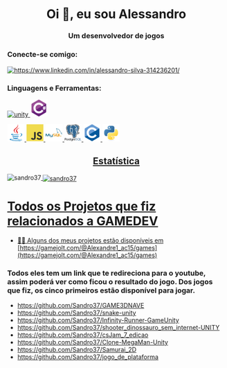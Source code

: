 <h1 align="center">Oi 👋, eu sou Alessandro</h1>
<h3 align="center">Um desenvolvedor de jogos</h3>

<h3 align="left">Conecte-se comigo:</h3>
<p align="left">
<a href="https://linkedin.com/in/https://www.linkedin.com/in/alessandro-silva-314236201/" target="blank"><img align="center" src="https://raw.githubusercontent.com/rahuldkjain/github-profile-readme-generator/master/src/images/icons/Social/linked-in-alt.svg" alt="https://www.linkedin.com/in/alessandro-silva-314236201/" height="30" width="40" /></a>
</p>

<h3 align="left">Linguagens e Ferramentas:</h3>
  </a> <a href="https://unity.com/" target="_blank"> <img src="https://www.vectorlogo.zone/logos/unity3d/unity3d-icon.svg" alt="unity" width="40" height="40"/> <a href="https://www.w3schools.com/cs/" target="_blank"> <img src="https://raw.githubusercontent.com/devicons/devicon/master/icons/csharp/csharp-original.svg" alt="csharp" width="40" height="40"/> </a> </p>
  </a>  </a> <a href="https://www.java.com" target="_blank"> <img src="https://raw.githubusercontent.com/devicons/devicon/master/icons/java/java-original.svg" alt="java" width="40" height="40"/> </a> <a href="https://developer.mozilla.org/en-US/docs/Web/JavaScript" target="_blank"> <img src="https://raw.githubusercontent.com/devicons/devicon/master/icons/javascript/javascript-original.svg" alt="javascript" width="40" height="40"/> </a> <a href="https://www.mysql.com/" target="_blank"> <img src="https://raw.githubusercontent.com/devicons/devicon/master/icons/mysql/mysql-original-wordmark.svg" alt="mysql" width="40" height="40"/> </a> <a href="https://www.postgresql.org" target="_blank"> <img src="https://raw.githubusercontent.com/devicons/devicon/master/icons/postgresql/postgresql-original-wordmark.svg" alt="postgresql" width="40" height="40"/> <a href="https://www.cprogramming.com/" target="_blank"> <img src="https://raw.githubusercontent.com/devicons/devicon/master/icons/c/c-original.svg" alt="c" width="40" height="40"/>  </a><a href="https://www.python.org" target="_blank"> <img src="https://raw.githubusercontent.com/devicons/devicon/master/icons/python/python-original.svg" alt="python" width="40" height="40"/>  <p align="left"> 

  <h2 align="center">Estatística</h2>
<p><img align="left" src="https://github-readme-stats.vercel.app/api/top-langs?username=sandro37&show_icons=true&locale=en&layout=compact" alt="sandro37" /></p>

<p>&nbsp;<img align="center" src="https://github-readme-stats.vercel.app/api?username=sandro37&show_icons=true&locale=en" alt="sandro37" /></p>
  
<h1>Todos os Projetos que fiz relacionados a GAMEDEV</h1>

  - 👨‍💻 Alguns dos meus projetos estão disponíveis em [https://gamejolt.com/@Alexandre1_ac15/games](https://gamejolt.com/@Alexandre1_ac15/games)
  
<h3> Todos eles tem um link que te redireciona para o youtube, assim poderá ver como ficou o resultado do jogo. 
Dos jogos que fiz, os cinco primeiros estão disponível para jogar.  </h3>

* https://github.com/Sandro37/GAME3DNAVE
* https://github.com/Sandro37/snake-unity
* https://github.com/Sandro37/Infinity-Runner-GameUnity
* https://github.com/Sandro37/shooter_dinossauro_sem_internet-UNITY
* https://github.com/Sandro37/csJam_7_edicao
* https://github.com/Sandro37/Clone-MegaMan-Unity
* https://github.com/Sandro37/Samurai_2D
* https://github.com/Sandro37/jogo_de_plataforma
